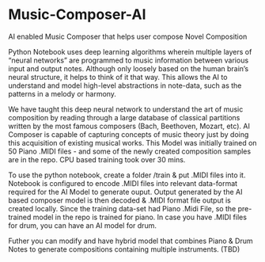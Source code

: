 # Music-Composer-AI
AI enabled Music Composer that helps user compose Novel Composition

Python Notebook uses deep learning algorithms wherein multiple layers of “neural networks” are programmed to music information between various input and output notes. Although only loosely based on the human brain’s neural structure, it helps to think of it that way. This allows the AI to understand and model high-level abstractions in note-data, such as the patterns in a melody or harmony.

We have taught this deep neural network to understand the art of music composition by reading through a large database of classical partitions written by the most famous composers (Bach, Beethoven, Mozart, etc). AI Composer is capable of capturing concepts of music theory just by doing this acquisition of existing musical works. This Model was initially trained on 50 Piano .MIDI files -  and some of the newly created composition samples are in the repo. CPU based training took over 30 mins. 

To use the python notebook, create a folder /train & put .MIDI files into it. Notebook is configured to encode .MIDI files into relevant data-format required for the AI Model to generate ouput. Output generated by the AI based composer model is then decoded & .MIDI format file output is created locally. Since the training data-set had Piano .Midi File, so the pre-trained model in the repo is trained for piano. In case you have .MIDI files for drum, you can have an AI model for drum.

Futher you can modify and have hybrid model that combines Piano & Drum Notes to generate compositions containing multiple instruments. (TBD)
